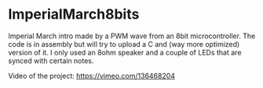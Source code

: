 # ImperialMarch8bits
Imperial March intro made by a PWM wave from an 8bit microcontroller. The code is in assembly but will try to upload a C and (way more optimized) version of it. I only used an 8ohm speaker and a couple of LEDs that are synced with certain notes.

Video of the project:
https://vimeo.com/136468204

